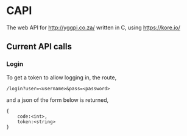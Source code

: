 # CAPI
The web API for http://yggpi.co.za/ written in C, using https://kore.io/

## Current API calls

### Login

To get a token to allow logging in, the route,

`/login?user=<username>&pass=<password>`

and a json of the form below is returned,
````
{
	code:<int>,
	token:<string>
}
````
